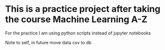 # This is a practice project after taking the course Machine Learning A-Z
For the practice I am using python scripts instead of jupyter notebooks

Note to self, in future move data csv to db

